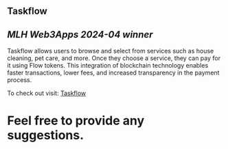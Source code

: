 ## Taskflow

## _MLH Web3Apps 2024-04 winner_

Taskflow allows users to browse and select from services such as house cleaning, pet care, and more. Once they choose a service, they can pay for it using Flow tokens. This integration of blockchain technology enables faster transactions, lower fees, and increased transparency in the payment process.

To check out visit: [Taskflow](https://taskflow-chi.vercel.app/)

# Feel free to provide any suggestions.
